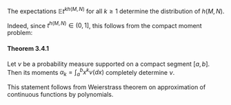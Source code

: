 The expectations $\mathbb{E}t^{kh(M,N)}$ for all $k\ge1$ determine the distribution of $h(M,N)$. 

Indeed, since $t^{h(M,N)}\in(0,1]$, this follows from the compact moment problem:

#### Theorem 3.4.1

Let $\nu$ be a probability measure supported on a compact segment $\left[ a,b \right]$. Then its moments $\alpha_k=\int_a^b x^k \nu(dx)$ completely determine $\nu$.

This statement follows from Weierstrass theorem on approximation of continuous functions by polynomials.
